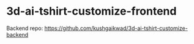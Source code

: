 # 3d-ai-tshirt-customize-frontend

Backend repo: https://github.com/kushgaikwad/3d-ai-tshirt-customize-backend
